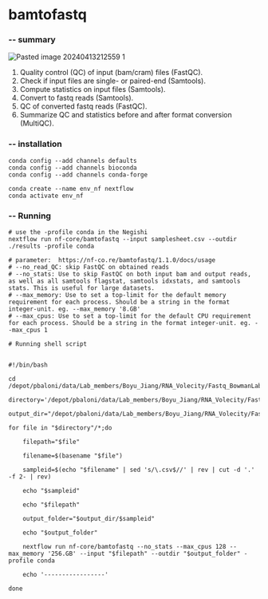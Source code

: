 # bamtofastq
### -- summary

![Pasted image 20240413212559 1](https://github.com/Alvis-Jiang/Bioinfo_tools/assets/64271338/7a2de0df-151c-4912-af77-d7d1ae6f8f64)

1. Quality control (QC) of input (bam/cram) files (FastQC).  
2. Check if input files are single- or paired-end (Samtools).  
3. Compute statistics on input files (Samtools).  
4. Convert to fastq reads (Samtools).  
5. QC of converted fastq reads (FastQC).  
6. Summarize QC and statistics before and after format conversion (MultiQC).


### -- installation 
```
conda config --add channels defaults
conda config --add channels bioconda
conda config --add channels conda-forge

conda create --name env_nf nextflow
conda activate env_nf
```
### -- Running 
```
# use the -profile conda in the Negishi 
nextflow run nf-core/bamtofastq --input samplesheet.csv --outdir ./results -profile conda

# parameter:  https://nf-co.re/bamtofastq/1.1.0/docs/usage
# --no_read_QC: skip FastQC on obtained reads
# --no_stats: Use to skip FastQC on both input bam and output reads, as well as all samtools flagstat, samtools idxstats, and samtools stats. This is useful for large datasets.
# --max_memory: Use to set a top-limit for the default memory requirement for each process. Should be a string in the format integer-unit. eg. --max_memory '8.GB'
# --max_cpus: Use to set a top-limit for the default CPU requirement for each process. Should be a string in the format integer-unit. eg. --max_cpus 1
```

```
# Running shell script


#!/bin/bash

cd /depot/pbaloni/data/Lab_members/Boyu_Jiang/RNA_Volecity/Fastq_BowmanLab

directory='/depot/pbaloni/data/Lab_members/Boyu_Jiang/RNA_Volecity/Fastq_BowmanLab/Input_files'

output_dir="/depot/pbaloni/data/Lab_members/Boyu_Jiang/RNA_Volecity/Fastq_BowmanLab/fastq_outputs/"

for file in "$directory"/*;do

    filepath="$file"

    filename=$(basename "$file")

    sampleid=$(echo "$filename" | sed 's/\.csv$//' | rev | cut -d '.' -f 2- | rev)

    echo "$sampleid"

    echo "$filepath"

    output_folder="$output_dir/$sampleid"

    echo "$output_folder"

    nextflow run nf-core/bamtofastq --no_stats --max_cpus 128 --max_memory '256.GB' --input "$filepath" --outdir "$output_folder" -profile conda

    echo '-----------------'

done
```
